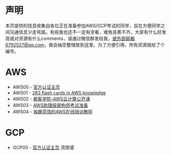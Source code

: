 # 声明
本页提供的信息收集自各位正在准备参加AWS/GCP考试的同学，旨在方便同学之间沟通信息少走弯路。有些我也还不一定有空看，难免良莠不齐，大家有什么好发现或对资源有什么comments，请通过微信群发给我，或外部邮箱6792527@qq.com，我会抽空整理放到这里。为了方便引用，所有资源我给了个编号。

# AWS
- AWS00 - [官方认证主页](https://aws.amazon.com/certification/)
- AWS01 - [283 flash cards in AWS knowledge](https://quizlet.com/178551807/aws-flash-cards/)
- AWS02 - [极客学院-AWS云计算公开课](http://zt.jikexueyuan.com/aws)
- AWS03 - [AWS助理级架构师考试准备](https://www.jianshu.com/p/0712ef0f4e7f?from=timeline)
- AWS04 - [挨踢茶馆的AWS在线培训教程](https://aws.xiaopeiqing.com)

# GCP
- GCP00 - [官方认证主页](https://cloud.google.com/certification/) 须爬墙
